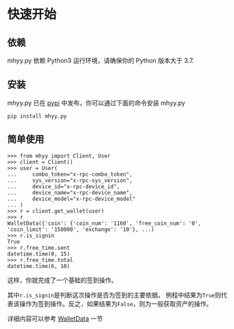 # 快速开始

## 依赖

mhyy.py 依赖 Python3 运行环境，请确保你的 Python 版本大于 3.7.

## 安装

mhyy.py 已在 [pypi](https://pypi.org/project/mhyy.py/) 中发布，你可以通过下面的命令安装 mhyy.py

```shell
pip install mhyy.py
```

## 简单使用

```pycon
>>> from mhyy import Client, User
>>> client = Client()
>>> user = User(
...     combo_token="x-rpc-combo_token",
...     sys_version="x-rpc-sys_version",
...     device_id="x-rpc-device_id",
...     device_name="x-rpc-device_name",
...     device_model="x-rpc-device_model"
... )
>>> r = client.get_wallet(user)
>>> r
WalletData({'coin': {'coin_num': '1160', 'free_coin_num': '0', 'coin_limit': '150000', 'exchange': '10'}, ...)
>>> r.is_signin
True
>>> r.free_time.sent
datetime.time(0, 15)
>>> r.free_time.total
datetime.time(6, 10)
```

这样，你就完成了一个基础的签到操作。

其中`r.is_signin`是判断这次操作是否为签到的主要依据。
例程中结果为`True`则代表该操作为签到操作。反之，如果结果为`False`，则为一般获取资产的操作。

详细内容可以参考 [WalletData](document.html#walletdata) 一节
